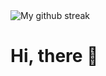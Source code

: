 <img align ="center" src ="https://github-readme-streak-stats.herokuapp.com?user=kandysh&theme=github-dark-blue&hide_border=true&date_format=M%20j%5B%2C%20Y%5D" alt="My github streak"/>
<h1>Hi, there 👋<h1/>
